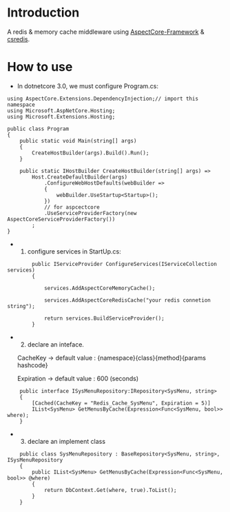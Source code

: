 # Introduction
A redis & memory cache middleware using [AspectCore-Framework](https://github.com/dotnetcore/AspectCore-Framework) & [csredis](https://github.com/2881099/csredis).

# How to use

* In dotnetcore 3.0, we must configure Program.cs:
```
using AspectCore.Extensions.DependencyInjection;// import this namespace
using Microsoft.AspNetCore.Hosting;
using Microsoft.Extensions.Hosting;

public class Program
{
    public static void Main(string[] args)
    {
        CreateHostBuilder(args).Build().Run();
    }

    public static IHostBuilder CreateHostBuilder(string[] args) =>
        Host.CreateDefaultBuilder(args)
            .ConfigureWebHostDefaults(webBuilder =>
            {
                webBuilder.UseStartup<Startup>();
            })
            // for aspcectcore
            .UseServiceProviderFactory(new AspectCoreServiceProviderFactory())
        ;
}
```

* 1. configure services in StartUp.cs:
```
        public IServiceProvider ConfigureServices(IServiceCollection services)
        {
            
            services.AddAspectCoreMemoryCache();
        
            services.AddAspectCoreRedisCache("your redis connetion string");
            
            return services.BuildServiceProvider();
        }
```
* 2. declare an inteface.

    CacheKey -> default value : {namespace}{class}{method}{params hashcode}

    Expiration -> default value : 600 (seconds)

```
    public interface ISysMenuRepository:IRepository<SysMenu, string>
    {
        [Cached(CacheKey = "Redis_Cache_SysMenu", Expiration = 5)]
        IList<SysMenu> GetMenusByCache(Expression<Func<SysMenu, bool>> where);
    }
```
* 3. declare an implement class
```
    public class SysMenuRepository : BaseRepository<SysMenu, string>, ISysMenuRepository
    {
        public IList<SysMenu> GetMenusByCache(Expression<Func<SysMenu, bool>> @where)
        {
            return DbContext.Get(where, true).ToList();
        }
    }
```
